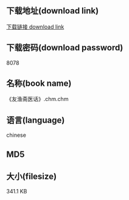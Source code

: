 ## 下载地址(download link)
[下载链接 download link](https://tutu365.netlify.app/?s=%E3%80%8A%E5%8F%8B%E6%B8%94%E6%96%8B%E5%8C%BB%E8%AF%9D%E3%80%8B.chm)

## 下载密码(download password)
8078

## 名称(book name)
《友渔斋医话》.chm.chm

## 语言(language)
chinese

## MD5


## 大小(filesize)
341.1 KB
